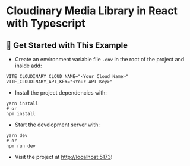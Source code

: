 # Cloudinary Media Library in React with Typescript


## 🚀 Get Started with This Example

* Create an environment variable file `.env` in the root of the project and inside add:
```
VITE_CLOUDINARY_CLOUD_NAME="<Your Cloud Name>"
VITE_CLOUDINARY_API_KEY="<Your API Key>"
```

* Install the project dependencies with:

```
yarn install
# or
npm install
```

* Start the development server with:

```
yarn dev
# or
npm run dev
```

* Visit the project at <http://localhost:5173>!
